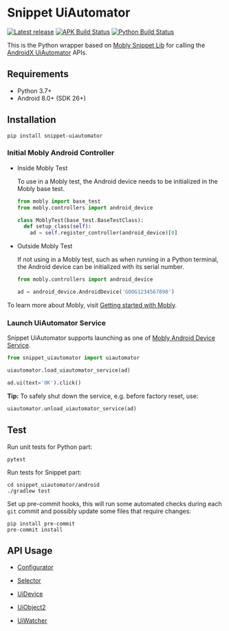 # Snippet UiAutomator

[![Latest release](https://img.shields.io/github/release/google/snippet-uiautomator.svg)](https://github.com/google/snippet-uiautomator/releases/latest)
[![APK Build Status](https://github.com/google/snippet-uiautomator/actions/workflows/apk.yml/badge.svg?branch=main)](https://github.com/google/snippet-uiautomator/actions)
[![Python Build Status](https://github.com/google/snippet-uiautomator/actions/workflows/ci.yml/badge.svg?branch=main)](https://github.com/google/snippet-uiautomator/actions)

This is the Python wrapper based on
[Mobly Snippet Lib](https://github.com/google/mobly-snippet-lib) for calling the
[AndroidX UiAutomator](https://developer.android.com/reference/androidx/test/uiautomator/package-summary)
APIs.

## Requirements

-   Python 3.7+
-   Android 8.0+ (SDK 26+)

## Installation

```shell
pip install snippet-uiautomator
```

### Initial Mobly Android Controller

-   Inside Mobly Test

    To use in a Mobly test, the Android device needs to be initialized in the
    Mobly base test.

    ```python
    from mobly import base_test
    from mobly.controllers import android_device

    class MoblyTest(base_test.BaseTestClass):
      def setup_class(self):
        ad = self.register_controller(android_device)[0]
    ```

-   Outside Mobly Test

    If not using in a Mobly test, such as when running in a Python terminal, the
    Android device can be initialized with its serial number.

    ```python
    from mobly.controllers import android_device

    ad = android_device.AndroidDevice('GOOG1234567890')
    ```

To learn more about Mobly, visit
[Getting started with Mobly](https://github.com/google/mobly/blob/master/docs/tutorial.md).

### Launch UiAutomator Service

Snippet UiAutomator supports launching as one of
[Mobly Android Device Service](https://github.com/google/mobly/blob/master/docs/android_device_service.md).

```python
from snippet_uiautomator import uiautomator

uiautomator.load_uiautomator_service(ad)

ad.ui(text='OK').click()
```

**Tip:** To safely shut down the service, e.g. before factory reset, use:

```python
uiautomator.unload_uiautomator_service(ad)
```

## Test

Run unit tests for Python part:

```shell
pytest
```

Run tests for Snippet part:

```shell
cd snippet_uiautomator/android
./gradlew test
```

Set up pre-commit hooks, this will run some automated checks during each `git`
commit and possibly update some files that require changes:

```shell
pip install pre-commit
pre-commit install
```

## API Usage

- [Configurator](https://github.com/google/snippet-uiautomator/blob/main/docs/configurator.md)

- [Selector](https://github.com/google/snippet-uiautomator/blob/main/docs/selector.md)

- [UiDevice](https://github.com/google/snippet-uiautomator/blob/main/docs/uidevice.md)

- [UiObject2](https://github.com/google/snippet-uiautomator/blob/main/docs/uiobject2.md)

- [UiWatcher](https://github.com/google/snippet-uiautomator/blob/main/docs/uiwatcher.md)
